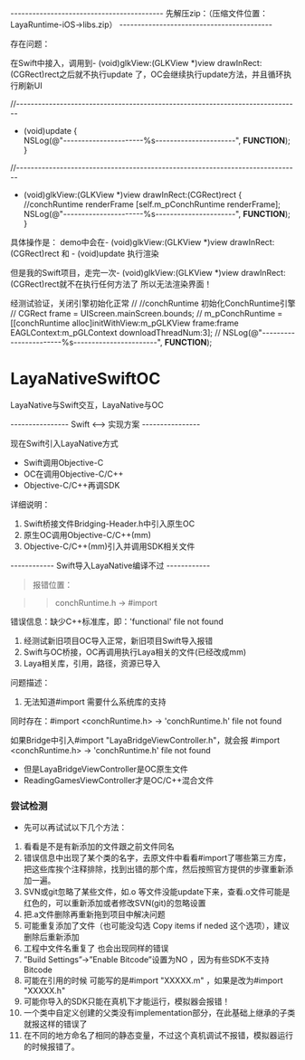  ------------------------------------------ 先解压zip：（压缩文件位置：LayaRuntime-iOS->libs.zip） ------------------------------------------ 

存在问题：

在Swift中接入，调用到- (void)glkView:(GLKView *)view drawInRect:(CGRect)rect之后就不执行update 了，OC会继续执行update方法，并且循环执行刷新UI
 
//------------------------------------------------------------------------------
 
- (void)update {   
NSLog(@"----------------------%s----------------------", __FUNCTION__);
}
 
//------------------------------------------------------------------------------
  - (void)glkView:(GLKView *)view drawInRect:(CGRect)rect {
    //conchRuntime renderFrame
    [self.m_pConchRuntime renderFrame];
    NSLog(@"----------------------%s----------------------", __FUNCTION__);
} 

具体操作是：
demo中会在- (void)glkView:(GLKView *)view drawInRect:(CGRect)rect 和 - (void)update 执行渲染
 
但是我的Swift项目，走完一次- (void)glkView:(GLKView *)view drawInRect:(CGRect)rect就不在执行任何方法了
所以无法渲染界面！

经测试验证，关闭引擎初始化正常
//    //conchRuntime 初始化ConchRuntime引擎
//    CGRect frame = UIScreen.mainScreen.bounds;
//    m_pConchRuntime = [[conchRuntime alloc]initWithView:m_pGLKView frame:frame EAGLContext:m_pGLContext downloadThreadNum:3];
//    NSLog(@"-----------------------%s-----------------------", __FUNCTION__); 

# LayaNativeSwiftOC
LayaNative与Swift交互，LayaNative与OC

---------------- Swift <--> 实现方案 ---------------- 

现在Swift引入LayaNative方式
+ Swift调用Objective-C
+ OC在调用Objective-C/C++
+ Objective-C/C++再调SDK

详细说明：
1. Swift桥接文件Bridging-Header.h中引入原生OC
2. 原生OC调用Objective-C/C++(mm)
3. Objective-C/C++(mm)引入并调用SDK相关文件

------------ Swift导入LayaNative编译不过 ------------

>报错位置：

>> conchRuntime.h  ->  #import <functional>

错误信息：缺少C++标准库，即：'functional' file not found

1. 经测试新旧项目OC导入正常，新旧项目Swift导入报错
2. Swift与OC桥接，OC再调用执行Laya相关的文件(已经改成mm)
3. Laya相关库，引用，路径，资源已导入

问题描述：
1. 无法知道#import <functional>需要什么系统库的支持
  
同时存在：#import <conchRuntime.h> -> 'conchRuntime.h' file not found

如果Bridge中引入#import "LayaBridgeViewController.h"，就会报
#import <conchRuntime.h> -> 'conchRuntime.h' file not found

- 但是LayaBridgeViewController是OC原生文件
- ReadingGamesViewController才是OC/C++混合文件

### 尝试检测

+ 先可以再试试以下几个方法：
1. 看看是不是有新添加的文件跟之前文件同名
2. 错误信息中出现了某个类的名字，去原文件中看看#import了哪些第三方库，把这些库挨个注释排除，找到出错的那个库，然后按照官方提供的步骤重新添加一遍。
3. SVN或git忽略了某些文件，如.o 等文件没能update下来，查看.o文件可能是红色的，可以重新添加或者修改SVN(git)的忽略设置
4. 把.a文件删除再重新拖到项目中解决问题
5. 可能重复添加了文件（也可能没勾选 Copy items if neded 这个选项），建议删除后重新添加
6. 工程中文件名重复了 也会出现同样的错误
7. ”Build Settings”->”Enable Bitcode”设置为NO ，因为有些SDK不支持Bitcode
8. 可能在引用的时候 可能写的是#import "XXXXX.m" ，如果是改为#import "XXXXX.h"
9. 可能你导入的SDK只能在真机下才能运行，模拟器会报错！
10. 一个类中自定义创建的父类没有implementation部分，在此基础上继承的子类就报这样的错误了
11. 在不同的地方命名了相同的静态变量，不过这个真机调试不报错，模拟器运行的时候报错了。

